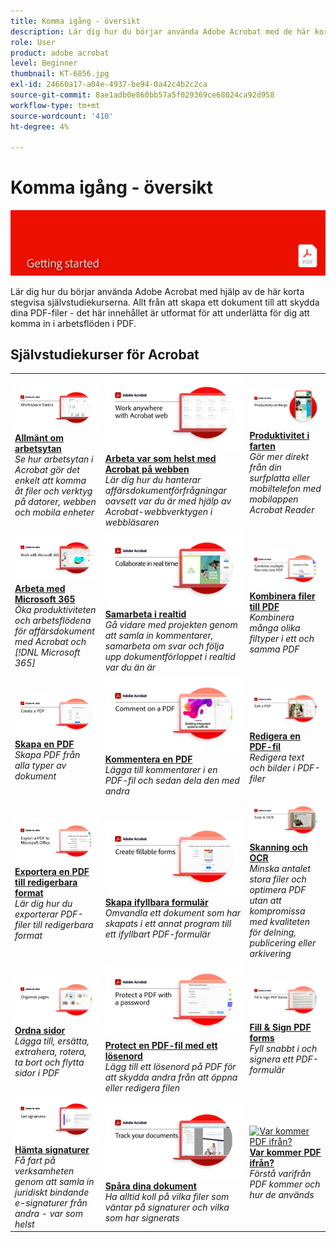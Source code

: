 ```yaml
---
title: Komma igång - översikt
description: Lär dig hur du börjar använda Adobe Acrobat med de här korta (1-2 min) stegvisa självstudiekurserna
role: User
product: adobe acrobat
level: Beginner
thumbnail: KT-6856.jpg
exl-id: 24660a17-a04e-4937-be94-0a42c4b2c2ca
source-git-commit: 8ae1adb0e860bb57a5f029369ce68024ca92d958
workflow-type: tm+mt
source-wordcount: '410'
ht-degree: 4%

---
```


# Komma igång - översikt

![Acrobat - startbild](../assets/Hero-GettingStarted.png)

Lär dig hur du börjar använda Adobe Acrobat med hjälp av de här korta stegvisa självstudiekurserna. Allt från att skapa ett dokument till att skydda dina PDF-filer - det här innehållet är utformat för att underlätta för dig att komma in i arbetsflöden i PDF.

## Självstudiekurser för Acrobat

<table style="table-layout:fixed">
<tr>
  <td>
    <a href="get-to-know-the-acrobat-dc-interface.md">
      <img alt="Allmänt om arbetsytan" src="../assets/Workspace_1280.png" />
    </a>
    <div>
    <a href="get-to-know-the-acrobat-dc-interface.md"><strong>Allmänt om arbetsytan</strong></a>
    </div>
    <em>Se hur arbetsytan i Acrobat gör det enkelt att komma åt filer och verktyg på datorer, webben och mobila enheter</em>
    <br>
  </td>
  <td>
    <a href="acrobatweb.md">
      <img alt="Arbeta var som helst med Acrobat på webben" src="../assets/Acrobatweb_1280.png" />
    </a>
    <div>
    <a href="acrobatweb.md"><strong>Arbeta var som helst med Acrobat på webben</strong></a>
    </div>
    <em>Lär dig hur du hanterar affärsdokumentförfrågningar oavsett var du är med hjälp av Acrobat-webbverktygen i webbläsaren</em>
    <br>
  </td>
  <td>
    <a href="productivity.md">
      <img alt="Produktivitet i farten" src="../assets/Productivity_1280.png" />
    </a>
    <div>
     <a href="productivity.md"><strong>Produktivitet i farten</strong></a>
    </div>
    <em>Gör mer direkt från din surfplatta eller mobiltelefon med mobilappen Acrobat Reader</em>
    <br>
  </td>
</tr>
<tr>
   <td>
    <a href="../integrate/integrate-overview.md#microsoft">
      <img alt="Arbeta med Microsoft 365" src="../assets/WorkMicrosoft365_1280.png" />
    </a>
    <div>
     <a href="../integrate/integrate-overview.md#microsoft"><strong>Arbeta med Microsoft 365</strong></a>
    </div>
    <em>Öka produktiviteten och arbetsflödena för affärsdokument med Acrobat och [!DNL Microsoft 365]</em>
    <br>
  </td>
  <td>
    <a href="collaborate.md">
      <img alt="Samarbeta i realtid" src="../assets/Collaborate_1280.png" />
    </a>
    <div>
     <a href="collaborate.md"><strong>Samarbeta i realtid</strong></a>
    </div>
    <em>Gå vidare med projekten genom att samla in kommentarer, samarbeta om svar och följa upp dokumentförloppet i realtid var du än är</em>
    <br>
  </td>
  <td>
    <a href="combine-to-pdf.md">
      <img alt="Combine Files till PDF" src="../assets/Combine.jpg" />
    </a>
    <div>
     <a href="combine-to-pdf.md"><strong>Kombinera filer till PDF</strong></a>
    </div>
    <em>Kombinera många olika filtyper i ett och samma PDF</em>
    <br>
  </td>
</tr>
<tr>
  <td>
    <a href="create-pdf.md">
      <img alt="Skapa PDF-filer" src="../assets/Create.jpg" />
    </a>
    <div>
    <a href="create-pdf.md"><strong>Skapa en PDF</strong></a>
    </div>
    <em>Skapa PDF från alla typer av dokument</em>
    <br>
  </td>
 <td>
    <a href="comment-on-pdf-files.md">
      <img alt="Kommentera en PDF" src="../assets/Comment.jpg" />
    </a>
    <div>
    <a href="comment-on-pdf-files.md"><strong>Kommentera en PDF</strong></a>
    </div>
    <em>Lägga till kommentarer i en PDF-fil och sedan dela den med andra</em>
    <br>
  </td>
  <td>
    <a href="edit-pdf.md">
      <img alt="Redigera en PDF-fil" src="../assets/Edit.jpg" />
    </a>
    <div>
    <a href="edit-pdf.md"><strong>Redigera en PDF-fil</strong></a>
    </div>
    <em>Redigera text och bilder i PDF-filer</em>
    <br>
  </td>
</tr>
<tr>
  <td>
    <a href="export-pdf.md">
      <img alt="Exportera en PDF till redigerbara format" src="../assets/Export.jpg" />
    </a>
    <div>
    <a href="export-pdf.md"><strong>Exportera en PDF till redigerbara format</strong></a>
    </div>
    <em>Lär dig hur du exporterar PDF-filer till redigerbara format</em>
    <br>
  </td>
  <td>
    <a href="create-fillable-forms.md">
      <img alt="Skapa ifyllbara formulär" src="../assets/Form_1280.png" />
    </a>
    <div>
    <a href="create-fillable-forms.md"><strong>Skapa ifyllbara formulär</strong></a>
    </div>
    <em>Omvandla ett dokument som har skapats i ett annat program till ett ifyllbart PDF-formulär</em>
    <br>
  </td>
  <td>
    <a href="scan-and-ocr.md">
      <img alt="Skanning och OCR" src="../assets/Scan.jpg" />
    </a>
    <div>
    <a href="scan-and-ocr.md"><strong>Skanning och OCR</strong></a>
    </div>
    <em>Minska antalet stora filer och optimera PDF utan att kompromissa med kvaliteten för delning, publicering eller arkivering</em>
    <br>
  </td>
</tr>
<tr>
 <td>
    <a href="organize.md">
      <img alt="Ordna sidor" src="../assets/Organize.jpg" />
    </a>
    <div>
    <a href="organize.md"><strong>Ordna sidor</strong></a>
    </div>
    <em>Lägga till, ersätta, extrahera, rotera, ta bort och flytta sidor i PDF</em>
    <br>
  </td>
  <td>
    <a href="password-protect.md">
      <img alt="Protect en PDF-fil med ett lösenord" src="../assets/Protect.jpg" />
    </a>
    <div>
    <a href="password-protect.md"><strong>Protect en PDF-fil med ett lösenord</strong></a>
    </div>
    <em>Lägg till ett lösenord på PDF för att skydda andra från att öppna eller redigera filen</em>
    <br>
  </td>
  <td>
    <a href="fill-and-sign.md">
      <img alt="Fyll i och signera ett PDF-formulär" src="../assets/FillSign_1280.png" />
    </a>
    <div>
    <a href="fill-and-sign.md"><strong>Fill &amp; Sign PDF forms</strong></a>
    </div>
    <em>Fyll snabbt i och signera ett PDF-formulär</em>
    <br>
  </td>
</tr>
<tr>
  <td>
    <a href="signatures.md">
      <img alt="Hämta signaturer" src="../assets/Signatures_1280.png" />
    </a>
    <div>
    <a href="signatures.md"><strong>Hämta signaturer</strong></a>
    </div>
    <em>Få fart på verksamheten genom att samla in juridiskt bindande e-signaturer från andra - var som helst</em>
    <br>
  </td>
  <td>
    <a href="track.md">
      <img alt="Spåra dina dokument" src="../assets/Track_1280.png" />
    </a>
    <div>
    <a href="track.md"><strong>Spåra dina dokument</strong></a>
    </div>
    <em>Ha alltid koll på vilka filer som väntar på signaturer och vilka som har signerats</em>
    <br>
  </td>
   <td>
    <a href="where-do-pdfs-come-from.md">
      <img alt="Var kommer PDF ifrån?" src="../assets/WherePDFs.jpg" />
    </a>
    <div>
    <a href="where-do-pdfs-come-from.md"><strong>Var kommer PDF ifrån?</strong></a>
    </div>
    <em>Förstå varifrån PDF kommer och hur de används</em>
    <br>
  </td>
</tr>
</table>
